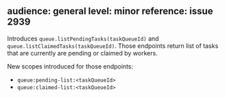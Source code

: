 audience: general
level: minor
reference: issue 2939
---

Introduces `queue.listPendingTasks(taskQueueId)` and `queue.listClaimedTasks(taskQueueId)`.
Those endpoints return list of tasks that are currently are pending or claimed by workers.

New scopes introduced for those endpoints:
- `queue:pending-list:<taskQueueId>`
- `queue:claimed-list:<taskQueueId>`
